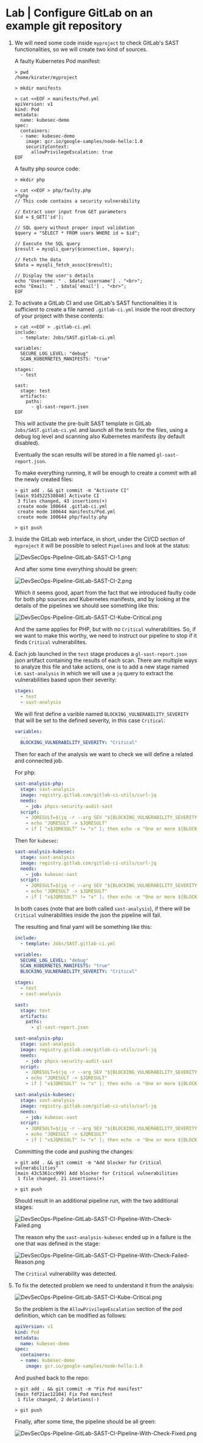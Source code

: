 # Lab | Configure GitLab on an example git repository

1. We will need some code inside `myproject` to check GitLab's SAST
   functionalities, so we will create two kind of sources.

   A faulty Kubernetes Pod manifest:

   ```console
   > pwd
   /home/kirater/myproject

   > mkdir manifests

   > cat <<EOF > manifests/Pod.yml
   apiVersion: v1
   kind: Pod
   metadata:
     name: kubesec-demo
   spec:
     containers:
     - name: kubesec-demo
       image: gcr.io/google-samples/node-hello:1.0
       securityContext:
         allowPrivilegeEscalation: true
   EOF
   ```

   A faulty php source code:

   ```console
   > mkdir php

   > cat <<EOF > php/faulty.php
   <?php
   // This code contains a security vulnerability

   // Extract user input from GET parameters
   $id = $_GET['id'];

   // SQL query without proper input validation
   $query = "SELECT * FROM users WHERE id = $id";

   // Execute the SQL query
   $result = mysqli_query($connection, $query);

   // Fetch the data
   $data = mysqli_fetch_assoc($result);

   // Display the user's details
   echo "Username: " . $data['username'] . "<br>";
   echo "Email: " . $data['email'] . "<br>";
   EOF
   ```

2. To activate a GitLab CI and use GitLab's SAST functionalities it is
   sufficient to create a file named `.gitlab-ci.yml` inside the root directory
   of your project with these contents:

   ```console
   > cat <<EOF > .gitlab-ci.yml
   include:
     - template: Jobs/SAST.gitlab-ci.yml

   variables:
     SECURE_LOG_LEVEL: "debug"
     SCAN_KUBERNETES_MANIFESTS: "true"

   stages:
     - test

   sast:
     stage: test
     artifacts:
       paths:
         - gl-sast-report.json
   EOF
   ```

   This will activate the pre-built SAST template in GitLab `Jobs/SAST.gitlab-ci.yml`
   and launch all the tests for the files, using a debug log level and scanning
   also Kubernetes manifests (by default disabled).

   Eventually the scan results will be stored in a file named `gl-sast-report.json`.

   To make everything running, it will be enough to create a commit with all the
   newly created files:

   ```console
   > git add . && git commit -m "Activate CI"
   [main 91d522538048] Activate CI
    3 files changed, 43 insertions(+)
    create mode 100644 .gitlab-ci.yml
    create mode 100644 manifests/Pod.yml
    create mode 100644 php/faulty.php

   > git push
   ```

3. Inside the GitLab web interface, in short, under the CI/CD section of
   `myproject` it will be possible to select `Pipelines` and look at the status:

   ![DevSecOps-Pipeline-GitLab-SAST-CI-1.png](images/DevSecOps-Pipeline-GitLab-SAST-CI-1.png)

   And after some time everything should be green:

   ![DevSecOps-Pipeline-GitLab-SAST-CI-2.png](images/DevSecOps-Pipeline-GitLab-SAST-CI-2.png)

   Which it seems good, apart from the fact that we introduced faulty code for
   both php sources and Kubernetes manifests, and by looking at the details of
   the pipelines we should see something like this:

   ![DevSecOps-Pipeline-GitLab-SAST-CI-Kube-Critical.png](images/DevSecOps-Pipeline-GitLab-SAST-CI-Kube-Critical.png)

   And the same applies for PHP, but with no `Critical` vulnerabilities.
   So, if we want to make this worthy, we need to instruct our pipeline to stop
   if it finds `Critical` vulnerabilites.

4. Each job launched in the `test` stage produces a `gl-sast-report.json` json
   artifact containing the results of each scan.
   There are multiple ways to analyze this file and take actions, one is to add
   a new stage named i.e. `sast-analysis` in which we will use a `jq` query to
   extract the vulnerabilities based upon their severity:

   ```yaml
   stages:
     - test
     - sast-analysis
   ```

   We will first define a varible named `BLOCKING_VULNERABILITY_SEVERITY` that
   will be set to the defined severity, in this case `Critical`:

   ```yaml
   variables:
     ...
     BLOCKING_VULNERABILITY_SEVERITY: "Critical"
   ```

   Then for each of the analysis we want to check we will define a related and
   connected job.

   For php:

   ```yaml
   sast-analysis-php:
     stage: sast-analysis
     image: registry.gitlab.com/gitlab-ci-utils/curl-jq
     needs:
       - job: phpcs-security-audit-sast
     script:
       - JQRESULT=$(jq -r --arg SEV "${BLOCKING_VULNERABILITY_SEVERITY}" '.vulnerabilities[] | select(.severity==$SEV).description' gl-sast-report.json)
       - echo "JQRESULT -> $JQRESULT"
       - if [ "x$JQRESULT" != "x" ]; then echo -e "One or more ${BLOCKING_VULNERABILITY_SEVERITY} vulnerabilities have been found:\n$JQRESULT"; exit 1; fi
   ```

   Then for `kubesec`:

   ```yaml
   sast-analysis-kubesec:
     stage: sast-analysis
     image: registry.gitlab.com/gitlab-ci-utils/curl-jq
     needs:
       - job: kubesec-sast
     script:
       - JQRESULT=$(jq -r --arg SEV "${BLOCKING_VULNERABILITY_SEVERITY}" '.vulnerabilities[] | select(.severity==$SEV).description' gl-sast-report.json)
       - echo "JQRESULT -> $JQRESULT"
       - if [ "x$JQRESULT" != "x" ]; then echo -e "One or more ${BLOCKING_VULNERABILITY_SEVERITY} vulnerabilities have been found:\n$JQRESULT"; exit 1; fi
   ```

   In both cases (note that are both called `sast-analysis`), if there will be
   `Critical` vulnerabilities inside the json the pipeline will fail.

   The resulting and final yaml will be something like this:

   ```yaml
   include:
     - template: Jobs/SAST.gitlab-ci.yml

   variables:
     SECURE_LOG_LEVEL: "debug"
     SCAN_KUBERNETES_MANIFESTS: "true"
     BLOCKING_VULNERABILITY_SEVERITY: "Critical"

   stages:
     - test
     - sast-analysis

   sast:
     stage: test
     artifacts:
       paths:
         - gl-sast-report.json

   sast-analysis-php:
     stage: sast-analysis
     image: registry.gitlab.com/gitlab-ci-utils/curl-jq
     needs:
       - job: phpcs-security-audit-sast
     script:
       - JQRESULT=$(jq -r --arg SEV "${BLOCKING_VULNERABILITY_SEVERITY}" '.vulnerabilities[] | select(.severity==$SEV).description' gl-sast-report.json)
       - echo "JQRESULT -> $JQRESULT"
       - if [ "x$JQRESULT" != "x" ]; then echo -e "One or more ${BLOCKING_VULNERABILITY_SEVERITY} vulnerabilities have been found:\n$JQRESULT"; exit 1; fi

   sast-analysis-kubesec:
     stage: sast-analysis
     image: registry.gitlab.com/gitlab-ci-utils/curl-jq
     needs:
       - job: kubesec-sast
     script:
       - JQRESULT=$(jq -r --arg SEV "${BLOCKING_VULNERABILITY_SEVERITY}" '.vulnerabilities[] | select(.severity==$SEV).description' gl-sast-report.json)
       - echo "JQRESULT -> $JQRESULT"
       - if [ "x$JQRESULT" != "x" ]; then echo -e "One or more ${BLOCKING_VULNERABILITY_SEVERITY} vulnerabilities have been found:\n$JQRESULT"; exit 1; fi
   ```

   Committing the code and pushing the changes:

   ```console
   > git add . && git commit -m "Add blocker for Critical vulnerabilities"
   [main 43c5361cc999] Add blocker for Critical vulnerabilities
    1 file changed, 21 insertions(+)

   > git push
   ```

   Should result in an additional pipeline run, with the two additional stages:

   ![DevSecOps-Pipeline-GitLab-SAST-CI-Pipeline-With-Check-Failed.png](images/DevSecOps-Pipeline-GitLab-SAST-CI-Pipeline-With-Check-Failed.png)

   The reason why the `sast-analysis-kubesec` ended up in a failure is the one
   that was defined in the stage:

   ![DevSecOps-Pipeline-GitLab-SAST-CI-Pipeline-With-Check-Failed-Reason.png](images/DevSecOps-Pipeline-GitLab-SAST-CI-Pipeline-With-Check-Failed-Reason.png)

   The `Critical` vulnerability was detected.

5. To fix the detected problem we need to understand it from the analysis:

   ![DevSecOps-Pipeline-GitLab-SAST-CI-Kube-Critical.png](images/DevSecOps-Pipeline-GitLab-SAST-CI-Kube-Critical.png)

   So the problem is the `AllowPrivilegeEscalation` section of the pod
   definition, which can be modified as follows:

   ```yaml
   apiVersion: v1
   kind: Pod
   metadata:
     name: kubesec-demo
   spec:
     containers:
     - name: kubesec-demo
       image: gcr.io/google-samples/node-hello:1.0
   ```

   And pushed back to the repo:

   ```console
   > git add . && git commit -m "Fix Pod manifest"
   [main fdf21ac12104] Fix Pod manifest
    1 file changed, 2 deletions(-)

   > git push
   ```

   Finally, after some time, the pipeline should be all green:

   ![DevSecOps-Pipeline-GitLab-SAST-CI-Pipeline-With-Check-Fixed.png](images/DevSecOps-Pipeline-GitLab-SAST-CI-Pipeline-With-Check-Fixed.png)
